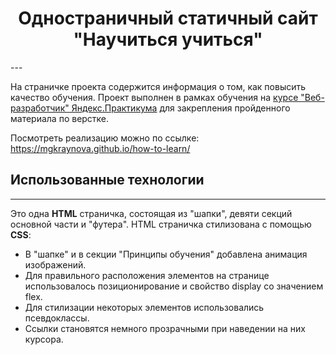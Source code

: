 <h1 align="center">Одностраничный статичный сайт "Научиться учиться"</h1>
---

На страничке проекта содержится информация о том, как повысить качество обучения.
Проект выполнен в рамках обучения на [курсе "Веб-разработчик" Яндекс.Практикума](https://practicum.yandex.ru/web) для закрепления пройденного материала по верстке.

Посмотреть реализацию можно по ссылке: https://mgkraynova.github.io/how-to-learn/

## Использованные технологии
---

Это одна **HTML** страничка, состоящая из "шапки", девяти секций основной части и "футера".
HTML страничка стилизована с помощью **CSS**:

- В "шапке" и в секции "Принципы обучения" добавлена анимация изображений.
- Для правильного расположения элементов на странице использовалось позиционирование и свойство display со значением flex.
-  Для стилизации некоторых элементов использовались псевдоклассы.
-  Ссылки становятся немного прозрачными при наведении на них курсора.
